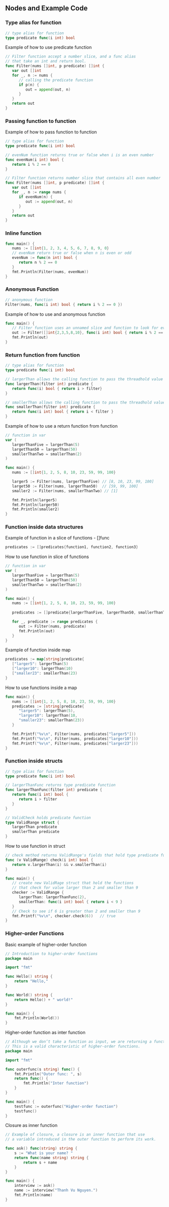 ## Nodes and Example Code  

### Type alias for function

``` go
// type alias for function
type predicate func(i int) bool

```  
Example of how to use predicate function 

``` go
// Filter function accept a number slice, and a func alias
// that take an int and return bool.
func Filter(nums []int, p predicate) []int {
   var out []int
   for _, n := nums {
      // calling the predicate function
      if p(n) {
         out = append(out, n)
      }
   }
   return out
}
``` 

### Passing function to function  

Example of how to pass function to function  

```go
// type alias for function
type predicate func(i int) bool  

// evenNum function returns true or false when i is an even number
func evenNum(i int) bool {
   return i % 2 == 0 
}

// Filter function returns number slice that contains all even number
func Filter(nums []int, p predicate) []int {
   var out []int
   for _, n := range nums {
      if evenNum(n) {
         out := append(out, n)
      }
   }
   return out
}
```  

### Inline function  

```go
func main() {
   nums := []int{1, 2, 3, 4, 5, 6, 7, 8, 9, 0}
   // evenNum return true or false when n is even or odd
   evenNum := func(n int) bool {
      return n % 2 == 0 
   }
   fmt.Println(Filter(nums, evenNum))
}
```

### Anonymous Function  

```go
// anonymous function
Filter(nums, func(i int) bool { return i % 2 == 0 })
```

Example of how to use and anonymous function 

```go
func main() {
   // Filter function uses an unnamed slice and function to look for even numbers
   out := Filter([]int{2,3,5,8,10}, func(i int) bool { return i % 2 == 0 })
   fmt.Println(out)
}
```  

### Return function from function 

``` go
// type alias for function
type predicate func(i int) bool  

// largerThan allows the calling function to pass the threadhold value
func largerThan(filter int) predicate {
   return func(i) bool { return i > filter}
}

// smallerThan allows the calling function to pass the threadhold value
func smallerThan(filter int) predicate {
   return func(i int) bool { return i < filter }
}
```  

Example of how to use a return function from function

``` go 
// function in var 
var ( 
   largerThanFive = largerThan(5)
   largetThan50 = largerThan(50)
   smallerThanTwo = smallerThan(2)
)

func main() {
   nums := []int{1, 2, 5, 8, 10, 23, 59, 99, 100}

   larger5 := Filter(nums, largerThanFive) // [8, 10, 23, 99, 100]
   larget50 := Filter(nums, largerThan50)  // [59, 99, 100]
   smaller2 := Filter(nums, smallerThanTwo) // [1]

   fmt.Println(larger5)
   fmt.Println(larger50)
   fmt.Println(smaller2)
} 

```

### Function inside data structures

Example of function in a slice of functions - []func  

``` go
predicates := []predicates{function1, function2, function3}
```  

How to use function in slice of functions

``` go 
// function in var
var (
   largerThanFive = largerThan(5)
   largetThan50 = largerThan(50)
   smallerThanTwo = smallerThan(2)
)

func main() {
   nums := []int{1, 2, 5, 8, 10, 23, 59, 99, 100}
   
   predicates := []predicate{largerThanFive, largerThan50, smallerThanTwo}

   for _, predicate := range predicates {
      out := Filter(nums, predicate)
      fmt.Println(out)
   } 
}

```  

Example of function inside map 

``` go
predicates := map[string]predicate{
   ["larger5": largerThan(5)
   ["larger10": largerThan(10)
   ["smaller23": smallerThan(23)
}

```

How to use functions inside a map  

``` go 
func main() {
   nums := []int{1, 2, 5, 8, 10, 23, 59, 99, 100}
   predicates := [string]predicate{
      "larger5": largerThan(5),
      "larger10": largerThan(10,
      "smaller23": smallerThan(23))
   }

   fmt.Printf("%v\n", Filter(nums, predicates["larger5"]))
   fmt.Printf("%v\n", Filter(nums, predicates["larger10"]))
   fmt.Printf("%v\n", Filter(nums, predicates["larger23"]))
}
```

### Function inside structs  

``` go
// type alias for function
type predicate func(i int) bool 

// largerThanFunc returns type predicate function 
func largerThanFunc(filter int) predicate {
   return func(i int) bool {
      return i > filter
   }
}

// ValidCheck holds predicate function
type ValidRange struct {
   largerThan predicate
   smallerThan predicate
}
```  

How to use function in struct  

```go 
// check method returns ValidRange's fields that hold type predicate function
func (v ValidRange) check(i int) bool {
   return v.largerThan(i) && v.smallerThan(i)
}

func main() {
   // create new ValidRage struct that hold the functions 
   // that check for value larger than 2 and smaller than 9
   checker := ValidRange {
      largerThan: largerThanFunc(2),
      smallerThan: func(i int) bool { return i < 9 }
   }
   // Check to see if 6 is greater than 2 and smaller than 9
   fmt.Printf("%v\n", checker.check(6))   // true
}
```

### Higher-order Functions

Basic example of higher-order function  

```go
// Introduction to higher-order functions
package main

import "fmt"

func Hello() string {
	return "Hello,"
}

func World() string {
	return Hello() + " world!"
}

func main() {
	fmt.Println(World())
}

```

Higher-order function as inter function  

```Go
// Although we don’t take a function as input, we are returning a function as output.
// This is a valid characteristic of higher-order functions.
package main

import "fmt"

func outerfunc(s string) func() {
	fmt.Println("Outer func: ", s)
	return func() {
		fmt.Println("Inter function")
	}
}

func main() {
	testfunc := outerfunc("Higher-order function")
	testfunc()
}
```

Closure as inner function  

```Go
// Example of closure, a closure is an inner function that use
// a variable introduced in the outer function to perform its work.

func ask() func(string) string {
	s := "What is your name? "
	return func(name string) string {
		return s + name
	}
}

func main() {
	interview := ask()
	name := interview("Thanh Vu Nguyen.")
	fmt.Println(name)
}

```
























